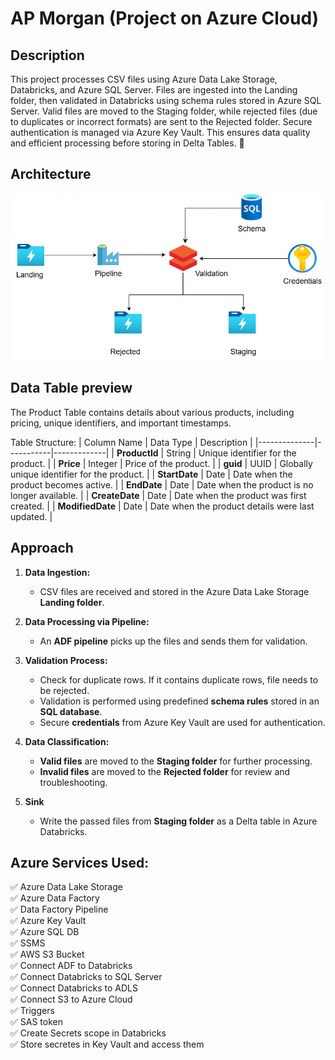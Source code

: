 # AP Morgan (Project on Azure Cloud)
## Description  
This project processes CSV files using Azure Data Lake Storage, Databricks, and Azure SQL Server. Files are ingested into the Landing folder, then validated in Databricks using schema rules stored in Azure SQL Server. Valid files are moved to the Staging folder, while rejected files (due to duplicates or incorrect formats) are sent to the Rejected folder. Secure authentication is managed via Azure Key Vault. This ensures data quality and efficient processing before storing in Delta Tables. 🚀


## Architecture
![Alt text](Architecture.png)

## Data Table preview  
The Product Table contains details about various products, including pricing, unique identifiers, and important timestamps.  

Table Structure:
| Column Name   | Data Type  | Description |
|--------------|-----------|-------------|
| **ProductId**  | String | Unique identifier for the product. |
| **Price**      | Integer | Price of the product. |
| **guid**       | UUID | Globally unique identifier for the product. |
| **StartDate**  | Date | Date when the product becomes active. |
| **EndDate**    | Date | Date when the product is no longer available. |
| **CreateDate** | Date | Date when the product was first created. |
| **ModifiedDate** | Date | Date when the product details were last updated. |


## Approach  

1. **Data Ingestion:**  
   - CSV files are received and stored in the Azure Data Lake Storage **Landing folder**.  
   
2. **Data Processing via Pipeline:**  
   - An **ADF pipeline** picks up the files and sends them for validation.  

3. **Validation Process:**
   - Check for duplicate rows. If it contains duplicate rows, file needs to be rejected. 
   - Validation is performed using predefined **schema rules** stored in an **SQL database**.  
   - Secure **credentials** from Azure Key Vault are used for authentication.  

5. **Data Classification:**  
   - **Valid files** are moved to the **Staging folder** for further processing.  
   - **Invalid files** are moved to the **Rejected folder** for review and troubleshooting.

6. **Sink**
   - Write the passed files from **Staging folder** as a Delta table in Azure Databricks.
 

## Azure Services Used: 
✅ Azure Data Lake Storage  
✅ Azure Data Factory  
✅ Data Factory Pipeline  
✅ Azure Key Vault  
✅ Azure SQL DB  
✅ SSMS  
✅ AWS S3 Bucket  
✅ Connect ADF to Databricks  
✅ Connect Databricks to SQL Server  
✅ Connect Databricks to ADLS  
✅ Connect S3 to Azure Cloud  
✅ Triggers  
✅ SAS token  
✅ Create Secrets scope in Databricks  
✅ Store secretes in Key Vault and access them  
